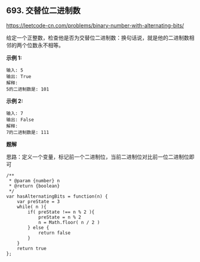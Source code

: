 

## 693. 交替位二进制数

https://leetcode-cn.com/problems/binary-number-with-alternating-bits/

给定一个正整数，检查他是否为交替位二进制数：换句话说，就是他的二进制数相邻的两个位数永不相等。

**示例 1:**

    输入: 5
    输出: True
    解释:
    5的二进制数是: 101

**示例 2:**

    输入: 7
    输出: False
    解释:
    7的二进制数是: 111


**题解**

思路：定义一个变量，标记前一个二进制位，当前二进制位对比前一位二进制位即可

```
/**
 * @param {number} n
 * @return {boolean}
 */
var hasAlternatingBits = function(n) {
    var preState = 3
    while( n ){
        if( preState !== n % 2 ){
            preState = n % 2
            n = Math.floor( n / 2 )
        } else {
            return false
        }
    }
    return true
};
```








